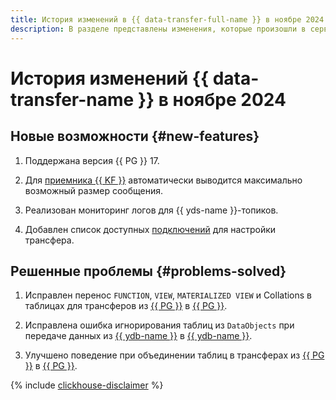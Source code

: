 ```yaml
---
title: История изменений в {{ data-transfer-full-name }} в ноябре 2024
description: В разделе представлены изменения, которые произошли в сервисе {{ data-transfer-name }} в ноябре 2024 года.
---
```


# История изменений {{ data-transfer-name }} в ноябре 2024

## Новые возможности {#new-features}

1. Поддержана версия {{ PG }} 17.

1. Для [приемника {{ KF }}](../operations/endpoint/target) автоматически выводится максимально возможный размер сообщения.


1. Реализован мониторинг логов для {{ yds-name }}-топиков.

1. Добавлен список доступных [подключений](../../metadata-hub/concepts/connection-manager.md) для настройки трансфера.


## Решенные проблемы {#problems-solved}

1. Исправлен перенос `FUNCTION`, `VIEW`, `MATERIALIZED VIEW` и Collations в таблицах для трансферов из [{{ PG }}](../operations/endpoint/source/postgresql.md) в [{{ PG }}](../operations/endpoint/target/postgresql.md).

1. Исправлена ошибка игнорирования таблиц из `DataObjects` при передаче данных из [{{ ydb-name }}](../operations/endpoint/source/ydb.md) в [{{ ydb-name }}](../operations/endpoint/target/yandex-database.md).

1. Улучшено поведение при объединении таблиц в трансферах из [{{ PG }}](../operations/endpoint/source/postgresql.md) в [{{ PG }}](../operations/endpoint/target/postgresql.md).


{% include [clickhouse-disclaimer](../../_includes/clickhouse-disclaimer.md) %}
